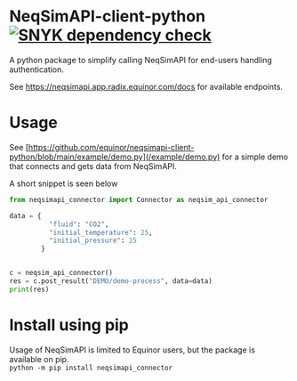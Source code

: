 # NeqSimAPI-client-python [![SNYK dependency check](https://github.com/equinor/NeqSimAPI-client-python/actions/workflows/snyk.yml/badge.svg?branch=main)](https://github.com/equinor/NeqSimAPI-client-python/actions/workflows/snyk.yml)
A python package to simplify calling NeqSimAPI for end-users handling authentication.  

See https://neqsimapi.app.radix.equinor.com/docs for available endpoints.

# Usage
See [https://github.com/equinor/neqsimapi-client-python/blob/main/example/demo.py](/example/demo.py) for a simple demo that connects and gets data from NeqSimAPI.

A short snippet is seen below
```python
from neqsimapi_connector import Connector as neqsim_api_connector

data = {
          "fluid": "CO2",
          "initial_temperature": 25,
          "initial_pressure": 15
        }


c = neqsim_api_connector()
res = c.post_result("DEMO/demo-process", data=data)
print(res)
```

# Install using pip
Usage of NeqSimAPI is limited to Equinor users, but the package is available on pip.  
```python -m pip install neqsimapi_connector```
